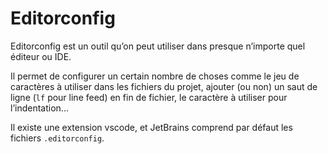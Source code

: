 # Editorconfig

Editorconfig est un outil qu’on peut utiliser dans presque n’importe quel éditeur ou IDE.

Il permet de configurer un certain nombre de choses comme le jeu de caractères à utiliser dans les fichiers du projet, ajouter (ou non) un saut de ligne (`lf` pour line feed) en fin de fichier, le caractère à utiliser pour l’indentation...

Il existe une extension vscode, et JetBrains comprend par défaut les fichiers `.editorconfig`.
